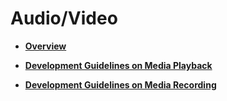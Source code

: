 # Audio/Video<a name="EN-US_TOPIC_0000001157479403"></a>

-   **[Overview](overview-3.md)**  

-   **[Development Guidelines on Media Playback](development-guidelines-on-media-playback.md)**  

-   **[Development Guidelines on Media Recording](development-guidelines-on-media-recording.md)**  


